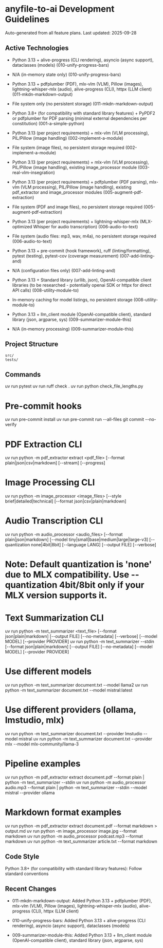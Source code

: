 # anyfile-to-ai Development Guidelines

Auto-generated from all feature plans. Last updated: 2025-09-28

## Active Technologies

- Python 3.13 + alive-progress (CLI rendering), asyncio (async support), dataclasses (models) (010-unify-progress-bars)
- N/A (in-memory state only) (010-unify-progress-bars)
- Python 3.13 + pdfplumber (PDF), mlx-vlm (VLM), Pillow (images), lightning-whisper-mlx (audio), alive-progress (CLI), httpx (LLM client) (011-mkdn-markdown-output)
- File system only (no persistent storage) (011-mkdn-markdown-output)

- Python 3.8+ (for compatibility with standard library features) + PyPDF2 or pdfplumber for PDF parsing (minimal external dependencies per constitution) (001-a-simple-python)
- Python 3.13 (per project requirements) + mlx-vlm (VLM processing), PIL/Pillow (image handling) (002-implement-a-module)
- File system (image files), no persistent storage required (002-implement-a-module)
- Python 3.13 (per project requirements) + mlx-vlm (VLM processing), PIL/Pillow (image handling), existing image_processor module (003-real-vlm-insegration)
- Python 3.13 (per project requirements) + pdfplumber (PDF parsing), mlx-vlm (VLM processing), PIL/Pillow (image handling), existing pdf_extractor and image_processor modules (005-augment-pdf-extraction)
- File system (PDF and image files), no persistent storage required (005-augment-pdf-extraction)
- Python 3.13 (per project requirements) + lightning-whisper-mlx (MLX-optimized Whisper for audio transcription) (006-audio-to-text)
- File system (audio files: mp3, wav, m4a), no persistent storage required (006-audio-to-text)
- Python 3.13 + pre-commit (hook framework), ruff (linting/formatting), pytest (testing), pytest-cov (coverage measurement) (007-add-linting-and)
- N/A (configuration files only) (007-add-linting-and)
- Python 3.13 + Standard library (urllib, json), OpenAI-compatible client libraries (to be researched - potentially openai SDK or httpx for direct API calls) (008-utility-module-to)
- In-memory caching for model listings, no persistent storage (008-utility-module-to)
- Python 3.13 + llm_client module (OpenAI-compatible client), standard library (json, argparse, sys) (009-summarizer-module-this)
- N/A (in-memory processing) (009-summarizer-module-this)

## Project Structure

```
src/
tests/
```

## Commands

uv run pytest
uv run ruff check .
uv run python check_file_lengths.py

# Pre-commit hooks

uv run pre-commit install
uv run pre-commit run --all-files
git commit --no-verify

# PDF Extraction CLI

uv run python -m pdf_extractor extract <pdf_file> [--format plain|json|csv|markdown] [--stream] [--progress]

# Image Processing CLI

uv run python -m image_processor <image_files> [--style brief|detailed|technical] [--format json|csv|plain|markdown]

# Audio Transcription CLI

uv run python -m audio_processor <audio_files> [--format plain|json|markdown] [--model tiny|small|base|medium|large|large-v3] [--quantization none|4bit|8bit] [--language LANG] [--output FILE] [--verbose]

# Note: Default quantization is 'none' due to MLX compatibility. Use --quantization 4bit/8bit only if your MLX version supports it.

# Text Summarization CLI

uv run python -m text_summarizer <text_file> [--format json|plain|markdown] [--output FILE] [--no-metadata] [--verbose] [--model MODEL] [--provider PROVIDER]
uv run python -m text_summarizer --stdin [--format json|plain|markdown] [--output FILE] [--no-metadata] [--model MODEL] [--provider PROVIDER]

# Use different models

uv run python -m text_summarizer document.txt --model llama2
uv run python -m text_summarizer document.txt --model mistral:latest

# Use different providers (ollama, lmstudio, mlx)

uv run python -m text_summarizer document.txt --provider lmstudio --model mistral
uv run python -m text_summarizer document.txt --provider mlx --model mlx-community/llama-3

# Pipeline examples

uv run python -m pdf_extractor extract document.pdf --format plain | python -m text_summarizer --stdin
uv run python -m audio_processor audio.mp3 --format plain | python -m text_summarizer --stdin --model mistral --provider ollama

# Markdown format examples

uv run python -m pdf_extractor extract document.pdf --format markdown > output.md
uv run python -m image_processor image.jpg --format markdown
uv run python -m audio_processor podcast.mp3 --format markdown
uv run python -m text_summarizer article.txt --format markdown

## Code Style

Python 3.8+ (for compatibility with standard library features): Follow standard conventions

## Recent Changes

- 011-mkdn-markdown-output: Added Python 3.13 + pdfplumber (PDF), mlx-vlm (VLM), Pillow (images), lightning-whisper-mlx (audio), alive-progress (CLI), httpx (LLM client)
- 010-unify-progress-bars: Added Python 3.13 + alive-progress (CLI rendering), asyncio (async support), dataclasses (models)

- 009-summarizer-module-this: Added Python 3.13 + llm_client module (OpenAI-compatible client), standard library (json, argparse, sys)

<!-- MANUAL ADDITIONS START -->
<!-- MANUAL ADDITIONS END -->
